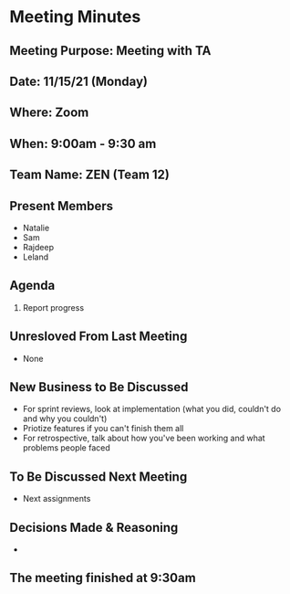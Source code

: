 # Meeting Minutes

## Meeting Purpose: Meeting with TA

## Date: 11/15/21 (Monday)

## Where: Zoom

## When: 9:00am - 9:30 am

## Team Name: ZEN (Team 12)

## Present Members

- Natalie
- Sam
- Rajdeep
- Leland

## Agenda

1. Report progress

## Unresloved From Last Meeting

- None

## New Business to Be Discussed

- For sprint reviews, look at implementation (what you did, couldn't do and why you couldn't)
- Priotize features if you can't finish them all
- For retrospective, talk about how you've been working and what problems people faced

## To Be Discussed Next Meeting

- Next assignments

## Decisions Made & Reasoning

-

## The meeting finished at 9:30am
